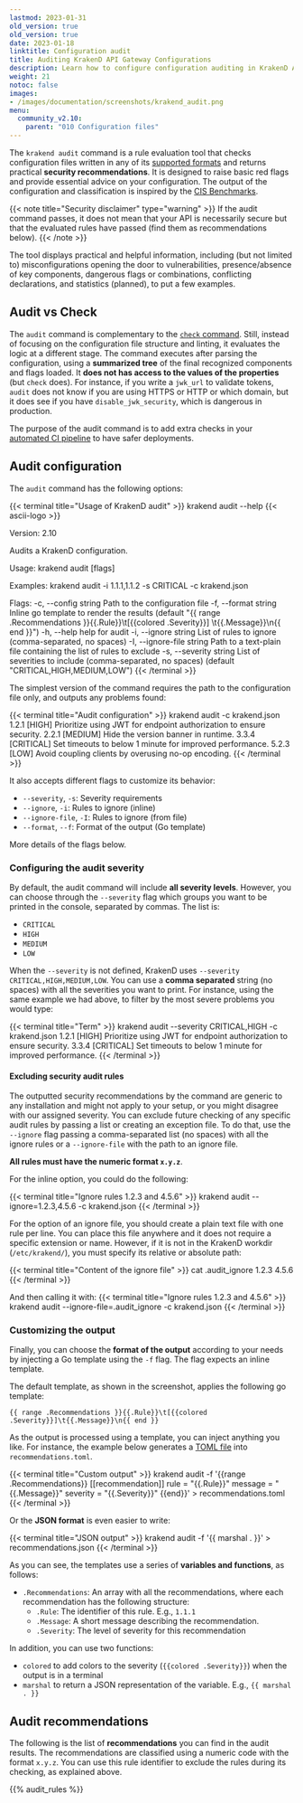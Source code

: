 ```yaml
---
lastmod: 2023-01-31
old_version: true
old_version: true
date: 2023-01-18
linktitle: Configuration audit
title: Auditing KrakenD API Gateway Configurations
description: Learn how to configure configuration auditing in KrakenD API Gateway to ensure file integrity and print security recommendations and statistical information
weight: 21
notoc: false
images:
- /images/documentation/screenshots/krakend_audit.png
menu:
  community_v2.10:
    parent: "010 Configuration files"
---
```


The `krakend audit` command is a rule evaluation tool that checks configuration files written in any of its [supported formats](/docs/v2.11/v2.10/configuration/supported-formats/) and returns practical **security recommendations**. It is designed to raise basic red flags and provide essential advice on your configuration. The output of the configuration and classification is inspired by the [CIS Benchmarks](https://www.cisecurity.org/communities/benchmarks).


{{< note title="Security disclaimer" type="warning" >}}
If the audit command passes, it does not mean that your API is necessarily secure but that the evaluated rules have passed (find them as recommendations below).
{{< /note >}}

The tool displays practical and helpful information, including (but not limited to) misconfigurations opening the door to vulnerabilities, presence/absence of key components, dangerous flags or combinations, conflicting declarations, and statistics (planned), to put a few examples.

## Audit vs Check
The `audit` command is complementary to the [`check` command](/docs/v2.11/v2.10/configuration/check/). Still, instead of focusing on the configuration file structure and linting, it evaluates the logic at a different stage. The command executes after parsing the configuration, using a **summarized tree** of the final recognized components and flags loaded. It **does not has access to the values of the properties** (but `check` does). For instance, if you write a `jwk_url` to validate tokens, `audit` does not know if you are using HTTPS or HTTP or which domain, but it does see if you have `disable_jwk_security`, which is dangerous in production.

The purpose of the audit command is to add extra checks in your [automated CI pipeline](/docs/v2.11/v2.10/deploying/ci-cd/) to have safer deployments.

## Audit configuration
The `audit` command has the following options:

{{< terminal title="Usage of KrakenD audit" >}}
krakend audit --help
{{< ascii-logo >}}

Version: 2.10

Audits a KrakenD configuration.

Usage:
  krakend audit [flags]

Examples:
krakend audit -i 1.1.1,1.1.2 -s CRITICAL -c krakend.json

Flags:
  -c, --config string        Path to the configuration file
  -f, --format string        Inline go template to render the results (default "{{ range .Recommendations }}{{.Rule}}\t[{{colored .Severity}}]   \t{{.Message}}\n{{ end }}")
  -h, --help                 help for audit
  -i, --ignore string        List of rules to ignore (comma-separated, no spaces)
  -I, --ignore-file string   Path to a text-plain file containing the list of rules to exclude
  -s, --severity string      List of severities to include (comma-separated, no spaces) (default "CRITICAL,HIGH,MEDIUM,LOW")
{{< /terminal >}}

The simplest version of the command requires the path to the configuration file only, and outputs any problems found:

{{< terminal title="Audit configuration" >}}
krakend audit -c krakend.json
1.2.1	[HIGH]   	 Prioritize using JWT for endpoint authorization to ensure security.
2.2.1	[MEDIUM]   Hide the version banner in runtime.
3.3.4	[CRITICAL] Set timeouts to below 1 minute for improved performance.
5.2.3	[LOW]   	 Avoid coupling clients by overusing no-op encoding.
{{< /terminal >}}

It also accepts different flags to customize its behavior:

- `--severity`, `-s`: Severity requirements
- `--ignore`, `-i`: Rules to ignore (inline)
- `--ignore-file`, `-I`: Rules to ignore (from file)
- `--format`, `--f`: Format of the output (Go template)

More details of the flags below.

### Configuring the audit severity
By default, the audit command will include **all severity levels**. However, you can choose through the `--severity` flag which groups you want to be printed in the console, separated by commas. The list is:

- `CRITICAL`
- `HIGH`
- `MEDIUM`
- `LOW`

When the `--severity` is not defined, KrakenD uses `--severity CRITICAL,HIGH,MEDIUM,LOW`. You can use a **comma separated** string (no spaces) with all the severities you want to print. For instance, using the same example we had above, to filter by the most severe problems you would type:

{{< terminal title="Term" >}}
krakend audit --severity CRITICAL,HIGH -c krakend.json
1.2.1	[HIGH]   	 Prioritize using JWT for endpoint authorization to ensure security.
3.3.4	[CRITICAL] Set timeouts to below 1 minute for improved performance.
{{< /terminal >}}

#### Excluding security audit rules
The outputted security recommendations by the command are generic to any installation and might not apply to your setup, or you might disagree with our assigned severity. You can exclude future checking of any specific audit rules by passing a list or creating an exception file. To do that, use the `--ignore` flag passing a comma-separated list (no spaces) with all the ignore rules or a `--ignore-file` with the path to an ignore file.

**All rules must have the numeric format `x.y.z`**.

For the inline option, you could do the following:

{{< terminal title="Ignore rules 1.2.3 and 4.5.6" >}}
krakend audit --ignore=1.2.3,4.5.6 -c krakend.json
{{< /terminal >}}

For the option of an ignore file, you should create a plain text file with one rule per line. You can place this file anywhere and it does not require a specific extension or name. However, if it is not in the KrakenD workdir (`/etc/krakend/`), you must specify its relative or absolute path:

{{< terminal title="Content of the ignore file" >}}
cat .audit_ignore
1.2.3
4.5.6
{{< /terminal >}}

And then calling it with:
{{< terminal title="Ignore rules 1.2.3 and 4.5.6" >}}
krakend audit --ignore-file=.audit_ignore -c krakend.json
{{< /terminal >}}

### Customizing the output
Finally, you can choose the **format of the output** according to your needs by injecting a Go template using the `-f` flag. The flag expects an inline template.

The default template, as shown in the screenshot, applies the following go template:

```go-text-template
{{ range .Recommendations }}{{.Rule}}\t[{{colored .Severity}}]\t{{.Message}}\n{{ end }}
```
As the output is processed using a template, you can inject anything you like. For instance, the example below generates a [TOML file](https://toml.io/en/) into `recommendations.toml`.

{{< terminal title="Custom output" >}}
krakend audit -f '{{range .Recommendations}}
[[recommendation]]
  rule = "{{.Rule}}"
  message = "{{.Message}}"
  severity = "{{.Severity}}"
{{end}}' > recommendations.toml
{{< /terminal >}}

Or the **JSON format** is even easier to write:

{{< terminal title="JSON output" >}}
krakend audit -f '{{ marshal . }}' > recommendations.json
{{< /terminal >}}

As you can see, the templates use a series of **variables and functions**, as follows:

- `.Recommendations`: An array with all the recommendations, where each recommendation has the following structure:
    - `.Rule`: The identifier of this rule. E.g., `1.1.1`
    - `.Message`: A short message describing the recommendation.
    - `.Severity`: The level of severity for this recommendation

In addition, you can use two functions:

- `colored` to add colors to the severity (`{{colored .Severity}}`) when the output is in a terminal
- `marshal` to return a JSON representation of the variable. E.g., `{{ marshal . }}`

<!--  -`.Stats` -->

## Audit recommendations
The following is the list of **recommendations** you can find in the audit results. The recommendations are classified using a numeric code with the format `x.y.z`. You can use this rule identifier to exclude the rules during its checking, as explained above.

{{% audit_rules %}}
